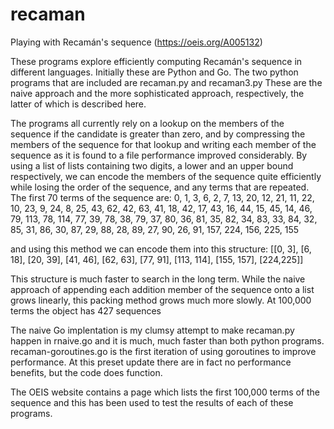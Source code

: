 # recaman
Playing with Recamán's sequence (https://oeis.org/A005132)

These programs explore efficiently computing Recamán's sequence in different languages.
Initially these are Python and Go.
The two python programs that are included are recaman.py and recaman3.py
These are the naive approach and the more sophisticated approach, respectively, the latter of which is described here.

The programs all currently rely on a lookup on the members of the sequence if the candidate is greater than zero, 
and by compressing the members of the sequence for that lookup and writing each member of the sequence as it is found 
to a file performance improved considerably. 
By using a list of lists containing two digits, a lower and an upper bound respectively, we can encode the members of
the sequence quite efficiently while losing the order of the sequence, and any terms that are repeated.
The first 70 terms of the sequence are:
	0, 1, 3, 6, 2, 7, 13, 20, 12, 21, 11, 22, 10, 23, 9, 24, 8, 25, 43, 62, 42, 63, 41, 18, 42, 17, 43, 16, 44, 15, 45, 14, 46, 79, 113, 78, 114, 77, 39, 78, 38, 79, 37, 80, 36, 81, 35, 82, 34, 83, 33, 84, 32, 85, 31, 86, 30, 87, 29, 88, 28, 89, 27, 90, 26, 91, 157, 224, 156, 225, 155

and using this method we can encode them into this structure:
[[0, 3], [6, 18], [20, 39], [41, 46], [62, 63], [77, 91], [113, 114], [155, 157], [224,225]]

This structure is much faster to search in the long term. While the naive approach of appending each addition member of the 
sequence onto a list grows linearly, this packing method grows much more slowly. At 100,000 terms the object has 427 sequences

The naive Go implentation is my clumsy attempt to make recaman.py happen in rnaive.go and it is much, much faster than both
python programs. recaman-goroutines.go is the first iteration of using goroutines to improve performance. 
At this preset update there are in fact no performance benefits, but the code does function.

The OEIS website contains a page which lists the first 100,000 terms of the sequence and this has been used to test the results
of each of these programs.
